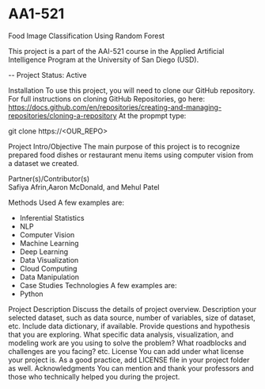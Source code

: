# AA1-521
Food Image Classification Using Random Forest

This project is a part of the AAI-521 course in the Applied Artificial Intelligence Program at the University of San Diego (USD). 

-- Project Status: Active

Installation
To use this project, you will need to clone our GitHub repository. For full instructions on cloning GitHub Repositories, go here:
https://docs.github.com/en/repositories/creating-and-managing-repositories/cloning-a-repository
At the propmpt type:

git clone https://<OUR_REPO><enter>

Project Intro/Objective
The main purpose of this project is to recognize prepared food dishes or restaurant menu items using computer vision from a dataset we created. 





Partner(s)/Contributor(s)  
Safiya Afrin,Aaron McDonald,  and Mehul Patel


Methods Used
A few examples are:
* Inferential Statistics
* NLP
* Computer Vision
* Machine Learning
* Deep Learning
* Data Visualization
* Cloud Computing 
* Data Manipulation
* Case Studies 
Technologies
A few examples are:
* Python



Project Description
Discuss the details of project overview. Description your selected dataset, such as data source, number of variables, size of dataset, etc. Include data dictionary, if available.  Provide questions and hypothesis that you are exploring. What specific data analysis, visualization, and modeling work are you using to solve the problem? What roadblocks and challenges are you facing? etc. 
License
You can add under what license your project is. As a good practice, add LICENSE file in your project folder as well. 
Acknowledgments
You can mention and thank your professors and those who technically helped you during the project.
